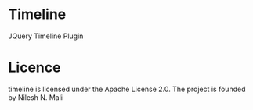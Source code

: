 Timeline
========

JQuery Timeline Plugin

Licence
=======

timeline is licensed under the Apache License 2.0. The project is founded by Nilesh N. Mali